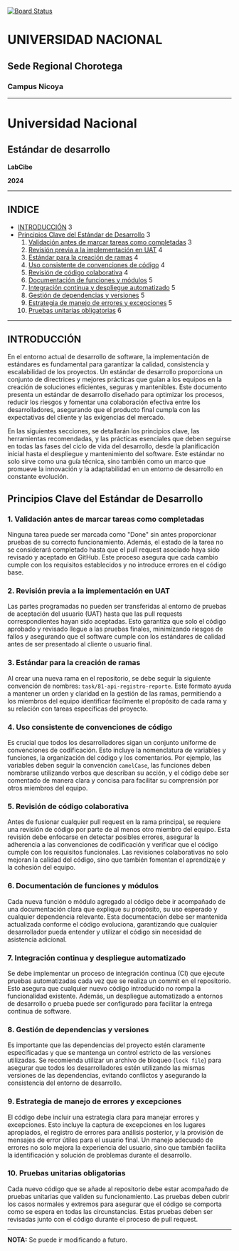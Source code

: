 [![Board Status](https://dev.azure.com/prueba-github-integration/5a0b9ee3-f259-4889-b114-e3ecaa426d55/f31fd6cd-5f96-4039-85e2-4d77201d2ba5/_apis/work/boardbadge/e0213df9-bc67-44f6-a26b-82ebd6e9383e)](https://dev.azure.com/prueba-github-integration/5a0b9ee3-f259-4889-b114-e3ecaa426d55/_boards/board/t/f31fd6cd-5f96-4039-85e2-4d77201d2ba5/Backlog%20items/)


 # UNIVERSIDAD NACIONAL  
## Sede Regional Chorotega  
### Campus Nicoya

---

# Universidad Nacional

## Estándar de desarrollo

**LabCibe**

**2024**

---

## INDICE

- [INTRODUCCIÓN](#introducción) 3
- [Principios Clave del Estándar de Desarrollo](#principios-clave-del-estándar-de-desarrollo) 3
  1. [Validación antes de marcar tareas como completadas](#1-validación-antes-de-marcar-tareas-como-completadas) 3
  2. [Revisión previa a la implementación en UAT](#2-revisión-previa-a-la-implementación-en-uat) 4
  3. [Estándar para la creación de ramas](#3-estándar-para-la-creación-de-ramas) 4
  4. [Uso consistente de convenciones de código](#4-uso-consistente-de-convenciones-de-código) 4
  5. [Revisión de código colaborativa](#5-revisión-de-código-colaborativa) 4
  6. [Documentación de funciones y módulos](#6-documentación-de-funciones-y-módulos) 5
  7. [Integración continua y despliegue automatizado](#7-integración-continua-y-despliegue-automatizado) 5
  8. [Gestión de dependencias y versiones](#8-gestión-de-dependencias-y-versiones) 5
  9. [Estrategia de manejo de errores y excepciones](#9-estrategia-de-manejo-de-errores-y-excepciones) 5
  10. [Pruebas unitarias obligatorias](#10-pruebas-unitarias-obligatorias) 6

---

## INTRODUCCIÓN

En el entorno actual de desarrollo de software, la implementación de estándares es fundamental para garantizar la calidad, consistencia y escalabilidad de los proyectos. Un estándar de desarrollo proporciona un conjunto de directrices y mejores prácticas que guían a los equipos en la creación de soluciones eficientes, seguras y mantenibles. Este documento presenta un estándar de desarrollo diseñado para optimizar los procesos, reducir los riesgos y fomentar una colaboración efectiva entre los desarrolladores, asegurando que el producto final cumpla con las expectativas del cliente y las exigencias del mercado.

En las siguientes secciones, se detallarán los principios clave, las herramientas recomendadas, y las prácticas esenciales que deben seguirse en todas las fases del ciclo de vida del desarrollo, desde la planificación inicial hasta el despliegue y mantenimiento del software. Este estándar no solo sirve como una guía técnica, sino también como un marco que promueve la innovación y la adaptabilidad en un entorno de desarrollo en constante evolución.

## Principios Clave del Estándar de Desarrollo

### 1. Validación antes de marcar tareas como completadas

Ninguna tarea puede ser marcada como "Done" sin antes proporcionar pruebas de su correcto funcionamiento. Además, el estado de la tarea no se considerará completado hasta que el pull request asociado haya sido revisado y aceptado en GitHub. Este proceso asegura que cada cambio cumple con los requisitos establecidos y no introduce errores en el código base.

### 2. Revisión previa a la implementación en UAT

Las partes programadas no pueden ser transferidas al entorno de pruebas de aceptación del usuario (UAT) hasta que las pull requests correspondientes hayan sido aceptadas. Esto garantiza que solo el código aprobado y revisado llegue a las pruebas finales, minimizando riesgos de fallos y asegurando que el software cumple con los estándares de calidad antes de ser presentado al cliente o usuario final.

### 3. Estándar para la creación de ramas

Al crear una nueva rama en el repositorio, se debe seguir la siguiente convención de nombres: `task/81-api-registro-reporte`. Este formato ayuda a mantener un orden y claridad en la gestión de las ramas, permitiendo a los miembros del equipo identificar fácilmente el propósito de cada rama y su relación con tareas específicas del proyecto.

### 4. Uso consistente de convenciones de código

Es crucial que todos los desarrolladores sigan un conjunto uniforme de convenciones de codificación. Esto incluye la nomenclatura de variables y funciones, la organización del código y los comentarios. Por ejemplo, las variables deben seguir la convención `camelCase`, las funciones deben nombrarse utilizando verbos que describan su acción, y el código debe ser comentado de manera clara y concisa para facilitar su comprensión por otros miembros del equipo.

### 5. Revisión de código colaborativa

Antes de fusionar cualquier pull request en la rama principal, se requiere una revisión de código por parte de al menos otro miembro del equipo. Esta revisión debe enfocarse en detectar posibles errores, asegurar la adherencia a las convenciones de codificación y verificar que el código cumple con los requisitos funcionales. Las revisiones colaborativas no solo mejoran la calidad del código, sino que también fomentan el aprendizaje y la cohesión del equipo.

### 6. Documentación de funciones y módulos

Cada nueva función o módulo agregado al código debe ir acompañado de una documentación clara que explique su propósito, su uso esperado y cualquier dependencia relevante. Esta documentación debe ser mantenida actualizada conforme el código evoluciona, garantizando que cualquier desarrollador pueda entender y utilizar el código sin necesidad de asistencia adicional.

### 7. Integración continua y despliegue automatizado

Se debe implementar un proceso de integración continua (CI) que ejecute pruebas automatizadas cada vez que se realiza un commit en el repositorio. Esto asegura que cualquier nuevo código introducido no rompa la funcionalidad existente. Además, un despliegue automatizado a entornos de desarrollo o prueba puede ser configurado para facilitar la entrega continua de software.

### 8. Gestión de dependencias y versiones

Es importante que las dependencias del proyecto estén claramente especificadas y que se mantenga un control estricto de las versiones utilizadas. Se recomienda utilizar un archivo de bloqueo (`lock file`) para asegurar que todos los desarrolladores estén utilizando las mismas versiones de las dependencias, evitando conflictos y asegurando la consistencia del entorno de desarrollo.

### 9. Estrategia de manejo de errores y excepciones

El código debe incluir una estrategia clara para manejar errores y excepciones. Esto incluye la captura de excepciones en los lugares apropiados, el registro de errores para análisis posterior, y la provisión de mensajes de error útiles para el usuario final. Un manejo adecuado de errores no solo mejora la experiencia del usuario, sino que también facilita la identificación y solución de problemas durante el desarrollo.

### 10. Pruebas unitarias obligatorias

Cada nuevo código que se añade al repositorio debe estar acompañado de pruebas unitarias que validen su funcionamiento. Las pruebas deben cubrir los casos normales y extremos para asegurar que el código se comporta como se espera en todas las circunstancias. Estas pruebas deben ser revisadas junto con el código durante el proceso de pull request.

---

**NOTA:** Se puede ir modificando a futuro.

